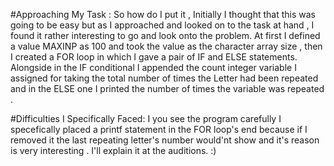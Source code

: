 #Approaching My Task :
So how do I put it , Initially I thought that this was going to be easy but as I approached and 
looked on to the task at hand , I found it rather interesting to go and look onto the problem.
At first I defined a value  MAXINP as 100 and took the value as the character array size , then I created
a FOR loop in which I gave a pair of IF and ELSE statements. Alongside in the IF conditional I appended
the count integer variable I assigned for taking the total number of times the Letter had been repeated and in 
the ELSE one I printed the number of times the variable was repeated .


#Difficulties I Specifically Faced:
I you see the program carefully I specefically placed a printf statement in the FOR loop's end because 
if I removed it the last repeating letter's number would'nt show and it's reason is very interesting . I'll explain it at the auditions.
:)
